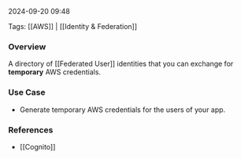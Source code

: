
2024-09-20 09:48

Tags: [[AWS]] | [[Identity & Federation]]

### Overview
A directory of [[Federated User]] identities that you can exchange for **temporary** AWS credentials.

### Use Case
- Generate temporary AWS credentials for the users of your app.

### References
- [[Cognito]]

